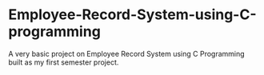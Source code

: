 # Employee-Record-System-using-C-programming
A very basic project on Employee Record System using C Programming built as my first semester project.
